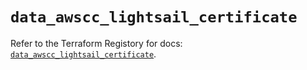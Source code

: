 # `data_awscc_lightsail_certificate`

Refer to the Terraform Registory for docs: [`data_awscc_lightsail_certificate`](https://registry.terraform.io/providers/hashicorp/awscc/0.70.0/docs/data-sources/lightsail_certificate).
